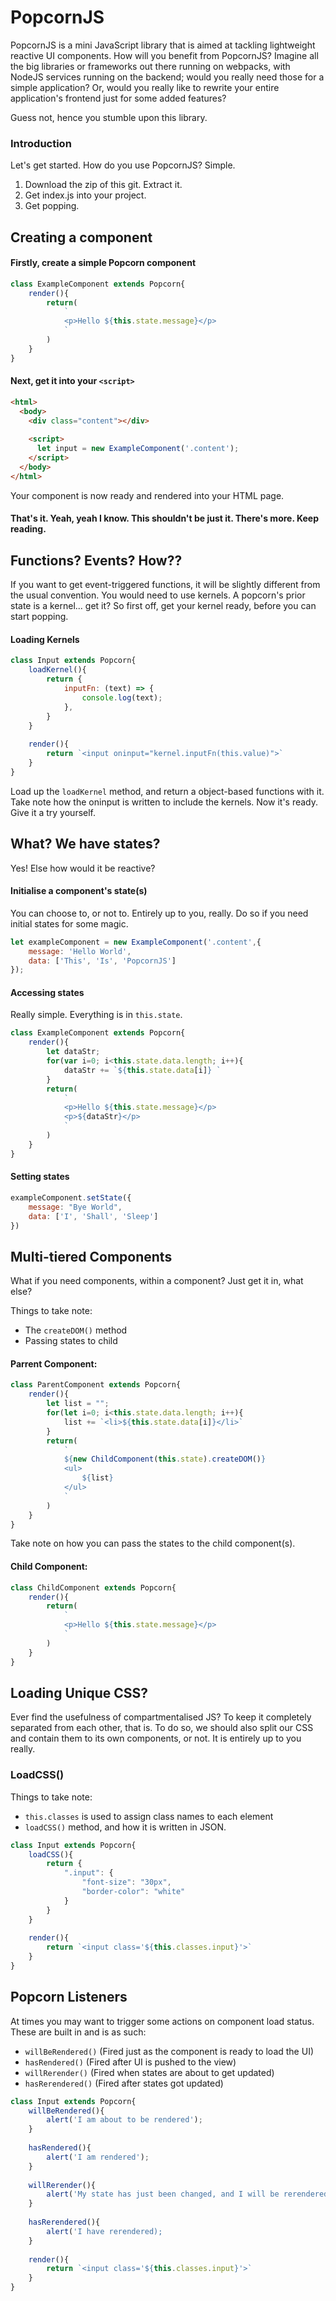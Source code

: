 # PopcornJS

PopcornJS is a mini JavaScript library that is aimed at tackling lightweight reactive UI components. How will you benefit from PopcornJS? Imagine all the big libraries or frameworks out there running on webpacks, with NodeJS services running on the backend; would you really need those for a simple application? Or, would you really like to rewrite your entire application's frontend just for some added features?

Guess not, hence you stumble upon this library.

### Introduction

Let's get started. How do you use PopcornJS? Simple.

1. Download the zip of this git. Extract it.
2. Get index.js into your project.
3. Get popping.

## Creating a component

#### Firstly, create a simple Popcorn component
```javascript
class ExampleComponent extends Popcorn{
    render(){
        return(
            `
            <p>Hello ${this.state.message}</p>
            `
        )
    }
}
```

#### Next, get it into your `<script>`
```html
<html>
  <body>
    <div class="content"></div>
    
    <script>
      let input = new ExampleComponent('.content');
    </script>
  </body>
</html>
```
Your component is now ready and rendered into your HTML page.

#### That's it. Yeah, yeah I know. This shouldn't be just it. There's more. Keep reading.

## Functions? Events? How??

If you want to get event-triggered functions, it will be slightly different from the usual convention. You would need to use kernels. A popcorn's prior state is a kernel... get it? So first off, get your kernel ready, before you can start popping.

#### Loading Kernels
```javascript
class Input extends Popcorn{
    loadKernel(){
        return {
            inputFn: (text) => {
                console.log(text);
            },
        }
    }
    
    render(){
        return `<input oninput="kernel.inputFn(this.value)">`
    }
}
```
Load up the `loadKernel` method, and return a object-based functions with it. Take note how the oninput is written to include the kernels. Now it's ready. Give it a try yourself.

## What? We have states?
Yes! Else how would it be reactive?

#### Initialise a component's state(s)
You can choose to, or not to. Entirely up to you, really. Do so if you need initial states for some magic.
```javascript
let exampleComponent = new ExampleComponent('.content',{
    message: 'Hello World',
    data: ['This', 'Is', 'PopcornJS']
});
```

#### Accessing states
Really simple. Everything is in `this.state`.
```javascript
class ExampleComponent extends Popcorn{
    render(){
        let dataStr;
        for(var i=0; i<this.state.data.length; i++){
            dataStr += `${this.state.data[i]} `
        }
        return(
            `
            <p>Hello ${this.state.message}</p>
            <p>${dataStr}</p>
            `
        )
    }
}
```

#### Setting states
```javascript
exampleComponent.setState({
    message: "Bye World",
    data: ['I', 'Shall', 'Sleep']
})
```

## Multi-tiered Components
What if you need components, within a component? Just get it in, what else?

Things to take note:
- The `createDOM()` method
- Passing states to child

#### Parrent Component:
```javascript
class ParentComponent extends Popcorn{
    render(){
        let list = "";
        for(let i=0; i<this.state.data.length; i++){
            list += `<li>${this.state.data[i]}</li>`
        }
        return(
            `
            ${new ChildComponent(this.state).createDOM()}
            <ul>
                ${list}
            </ul>
            `
        )
    }
}
```
Take note on how you can pass the states to the child component(s).

#### Child Component:
```javascript
class ChildComponent extends Popcorn{
    render(){
        return(
            `
            <p>Hello ${this.state.message}</p>
            `
        )
    }
}
```

## Loading Unique CSS?
Ever find the usefulness of compartmentalised JS? To keep it completely separated from each other, that is.
To do so, we should also split our CSS and contain them to its own components, or not. It is entirely up to you really.

### LoadCSS()
Things to take note:
- `this.classes` is used to assign class names to each element
- `loadCSS()` method, and how it is written in JSON.

```javascript
class Input extends Popcorn{
    loadCSS(){
        return {
            ".input": {
                "font-size": "30px",
                "border-color": "white"
            }
        }
    }
    
    render(){
        return `<input class='${this.classes.input}'>`
    }
}
```

## Popcorn Listeners
At times you may want to trigger some actions on component load status. These are built in and is as such:
- `willBeRendered()` (Fired just as the component is ready to load the UI)
- `hasRendered()` (Fired after UI is pushed to the view)
- `willRerender()` (Fired when states are about to get updated)
- `hasRerendered()` (Fired after states got updated)

```javascript
class Input extends Popcorn{
    willBeRendered(){
        alert('I am about to be rendered');
    }
    
    hasRendered(){
        alert('I am rendered');
    }
    
    willRerender(){
        alert('My state has just been changed, and I will be rerendered');
    }
    
    hasRerendered(){
        alert('I have rerendered);
    }
    
    render(){
        return `<input class='${this.classes.input}'>`
    }
}
```
